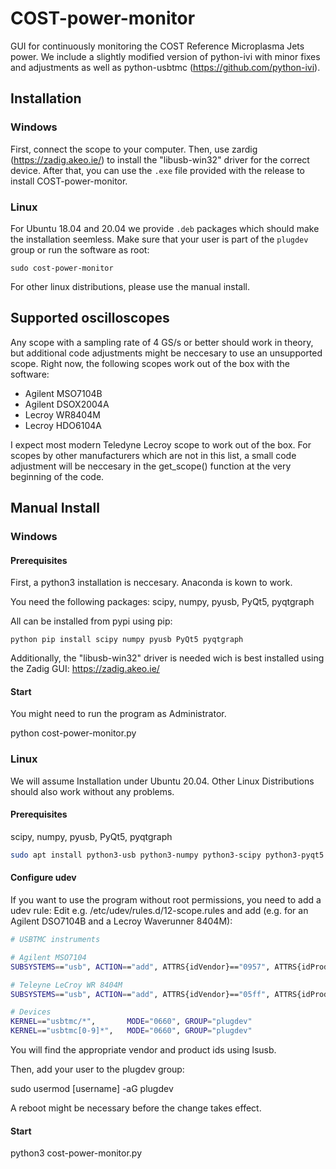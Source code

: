 # COST-power-monitor

GUI for continuously monitoring the COST Reference Microplasma Jets power.
We include a slightly modified version of python-ivi with minor fixes and adjustments as well as python-usbtmc (https://github.com/python-ivi).

## Installation

### Windows
First, connect the scope to your computer. Then, use zardig (https://zadig.akeo.ie/) to install the "libusb-win32" driver for the correct device. After that, you can use the `.exe` file provided with the release to install COST-power-monitor. 

### Linux
For Ubuntu 18.04 and 20.04 we provide `.deb` packages which should make the installation seemless. Make sure that your user is part of the `plugdev` group or run the software as root:
```
sudo cost-power-monitor
```
For other linux distributions, please use the manual install.

## Supported oscilloscopes

Any scope with a sampling rate of 4 GS/s or better should work in theory, but additional code adjustments might be neccesary to use an unsupported scope. Right now, the following scopes work out of the box with the software:

- Agilent MSO7104B
- Agilent DSOX2004A
- Lecroy WR8404M
- Lecroy HDO6104A

I expect most modern Teledyne Lecroy scope to work out of the box. For scopes by other manufacturers which are not in this list, a small code adjustment will be neccesary in the get_scope() function at the very beginning of the code. 


## Manual Install

### Windows

#### Prerequisites
First, a python3 installation is neccesary. Anaconda is kown to work. 

You need the following packages:
scipy, numpy, pyusb, PyQt5, pyqtgraph

All can be installed from pypi using pip:
```
python pip install scipy numpy pyusb PyQt5 pyqtgraph

```

Additionally, the "libusb-win32" driver is needed wich is best installed using the Zadig GUI: https://zadig.akeo.ie/


#### Start
You might need to run the program as Administrator.

python cost-power-monitor.py

### Linux

We will assume Installation under Ubuntu 20.04. Other Linux Distributions should also work without any problems.

#### Prerequisites

scipy, numpy, pyusb, PyQt5, pyqtgraph

```bash
sudo apt install python3-usb python3-numpy python3-scipy python3-pyqt5 python3-pyqtgraph
```

#### Configure udev

If you want to use the program without root permissions, you need to add a udev rule:
Edit e.g. /etc/udev/rules.d/12-scope.rules and add (e.g. for an Agilent DSO7104B and a Lecroy Waverunner 8404M):

```bash
# USBTMC instruments

# Agilent MSO7104
SUBSYSTEMS=="usb", ACTION=="add", ATTRS{idVendor}=="0957", ATTRS{idProduct}=="175d", GROUP="plugdev", MODE="0660"

# Teleyne LeCroy WR 8404M
SUBSYSTEMS=="usb", ACTION=="add", ATTRS{idVendor}=="05ff", ATTRS{idProduct}=="1023", GROUP="plugdev", MODE="0660"

# Devices
KERNEL=="usbtmc/*",       MODE="0660", GROUP="plugdev"
KERNEL=="usbtmc[0-9]*",   MODE="0660", GROUP="plugdev"

```
You will find the appropriate vendor and product ids using lsusb.

Then, add your user to the plugdev group:

sudo usermod [username] -aG plugdev
  
A reboot might be necessary before the change takes effect.

#### Start
python3 cost-power-monitor.py




